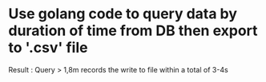 # Use golang code to query data by duration of time from DB then export to '.csv' file

Result : Query > 1,8m records the write to file within a total of 3-4s
